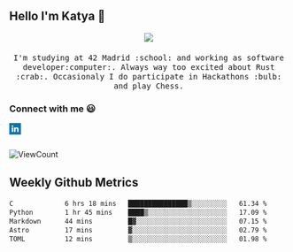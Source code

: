 
## Hello I'm Katya :wave:

<p align="center">
  <img src="https://raw.githubusercontent.com/coderjojo/coderjojo/master/img/github.gif" width=100>
  <br><br>
  <samp>
    I'm studying at 42 Madrid :school: </a> and working as software developer:computer:. Always way too excited about Rust :crab:. Occasionaly I do participate in Hackathons :bulb: and play Chess.
  </samp>
</p>

### Connect with me :smiley:
<a href="https://www.linkedin.com/in/ekaterina-prusakova-b209b494/">
  <img align="left" alt="Katya Prusakova" width="21px" src="https://raw.githubusercontent.com/edent/SuperTinyIcons/099dc12b59179d07d534069bc8551718f786d91a/images/svg/linkedin.svg" />
</a>
<br/><br/>


<!--  ![visitors](https://visitor-badge.glitch.me/badge?page_id=KatyaPrusakova/KatyaPrusakova) -->

![ViewCount](https://views.whatilearened.today/views/github/KatyaPrusakova/views.svg)

## Weekly Github Metrics

<!--START_SECTION:waka-->

```text
C             6 hrs 18 mins   ███████████████▒░░░░░░░░░   61.34 %
Python        1 hr 45 mins    ████▒░░░░░░░░░░░░░░░░░░░░   17.09 %
Markdown      44 mins         █▓░░░░░░░░░░░░░░░░░░░░░░░   07.15 %
Astro         17 mins         ▓░░░░░░░░░░░░░░░░░░░░░░░░   02.79 %
TOML          12 mins         ▒░░░░░░░░░░░░░░░░░░░░░░░░   01.98 %
```

<!--END_SECTION:waka-->